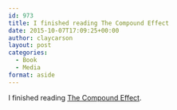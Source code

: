 ```yaml
---
id: 973
title: I finished reading The Compound Effect
date: 2015-10-07T17:09:25+00:00
author: claycarson
layout: post
categories: 
  - Book
  - Media
format: aside
---
```

I finished reading [The Compound Effect](http://amazon.com/exec/obidos/ASIN/B005P1YCNK/claycarson0c-20).<!--more-->